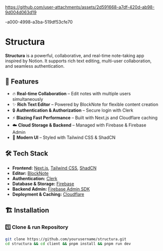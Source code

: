 
https://github.com/user-attachments/assets/2d591668-a7df-420d-ab98-9d004d063d19

-a000-4998-a3ba-519df53cfe70

# Structura

**Structura** is a powerful, collaborative, and real-time note-taking app inspired by Notion. It supports rich text editing, multi-user collaboration, and seamless authentication.

## 🚀 Features
- 🔥 **Real-time Collaboration** – Edit notes with multiple users simultaneously  
- ✨ **Rich Text Editor** – Powered by BlockNote for flexible content creation  
- 🔒 **Authentication & Authorization** – Secure login with Clerk  
- ⚡ **Blazing Fast Performance** – Built with Next.js and Cloudflare caching  
- ☁️ **Cloud Storage & Backend** – Managed with Firebase & Firebase Admin  
- 🎨 **Modern UI** – Styled with Tailwind CSS & ShadCN  

## 🛠️ Tech Stack
- **Frontend:** [Next.js](https://nextjs.org/), [Tailwind CSS](https://tailwindcss.com/), [ShadCN](https://ui.shadcn.com/)
- **Editor:** [BlockNote](https://blocknote.dev/)
- **Authentication:** [Clerk](https://clerk.dev/)
- **Database & Storage:** [Firebase](https://firebase.google.com/)
- **Backend Admin:** [Firebase Admin SDK](https://firebase.google.com/docs/admin/setup)
- **Deployment & Caching:** [Cloudflare](https://www.cloudflare.com/)

## 🏗️ Installation

### 1️⃣ Clone & run Repository
```sh
git clone https://github.com/yourusername/structura.git
cd structura && cd client && pnpm install && pnpm run dev
